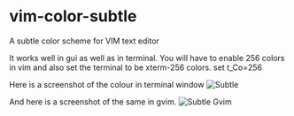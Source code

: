 # vim-color-subtle
A subtle color scheme for VIM text editor

It works well in gui as well as in terminal.
You will have to enable 256 colors in vim and also set the terminal to be xterm-256 colors.
    set t_Co=256 

Here is a screenshot of the colour in terminal window
![Subtle](http://idling-mind.github.io/assets/images/subtle.png)

And here is a screenshot of the same in gvim.
![Subtle Gvim](http://idling-mind.github.io/assets/images/subtle_gvim.png)

